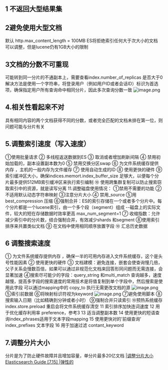 ## 1 不返回大型结果集
## 2避免使用大型文档
   默认 http.max_content_length = 100MB   ES将拒绝索引任何大于次大小的文档
     可以调整，但是lucene仍有1GB大小的限制
## 3文档的分数不可重现
   可能转到同一分片的不通副本上，需要查看index.number_of_replicas 是否大于0
     解决方法是使用一个字符串，将登录用户（例如用户ID或者会话ID）标识为首选项，确保指定用户所有查询命中相同分片，因此多次查询分数一致
![image.png](https://upload-images.jianshu.io/upload_images/15294843-4eea7bebcb65e6d8.png?imageMogr2/auto-orient/strip%7CimageView2/2/w/1240)
## 4.相关性看起来不对
具有相同内容的两个文档获得不同的分数，或者完全匹配的文档未排在第一位，则问题可能与分片有关
## 5.调整索引速度（写入速度）
   ①使用批量请求 
   ② 多线程返送数据到ES 
   ③ 取消或者增加刷新间隔 
   ④ 禁用初始加载的，副本设置副本数为0 
   ⑤ 禁用交换分区swap 
   ⑥ 为文件系统缓存提供内存 ，主机的一般内存为文件缓存 
   ⑦ 使用自动生成的ID
   ⑧ 使用更快的硬件
   ⑨索引缓冲区大小，确保indices.memort.index_buffer_size 足够大，以便每个分片最多提供512MB索引缓冲区来执行索引编制
    ⑩ 使用跨集群复制可以防止搜索窃取索引中的资源，就是读写分离
    11.调整磁盘使用情况：
          ①禁用不需要的功能
          ②不适用默认动态字符串映射
          ③注意分片大小
          ④ 禁用_source
          ⑤用best_compression 压缩
          ⑥强制合并：ES的索引存储在一个或者多个分片中。每个分片都是一个lucene索引，由一个多个段（segment）组成 --磁盘上的实际文件，较大的短在存储数据时效率更高  max_num_segment=1
         ⑦ 收缩指数：允许减少索引中的分片数，结合强制合并，有效减少shards 和segment
        ⑧使用索引排序来共置类似文档
        ⑨ 在文档中使用相同顺序放置字段
        ⑩ 汇总历史数据
## 6 调整搜索速度
   ① 为文件系统缓存提供内存 ，确保一半的可用内存进入文件系统缓存，这个是头号性能因素
   ② 使用更快的硬件
   ③ 文档建模：避免连接，嵌套会使查询慢几倍，父子关系会慢数百倍，如果可以通过非规范化文档来回答形同问题而无需连接，会显著加速
   ④搜索尽可能少的字段：query_string 和multi_match 查询越多，速度越慢，提高多字段的搜索速度的常用技术是将值复制到单个字段中，然后搜索是使用此字段  可以通过mapping中的 copy_to 执行无需更改文档的源
 ![image.png](https://upload-images.jianshu.io/upload_images/15294843-68d5cf9d24ac52c7.png?imageMogr2/auto-orient/strip%7CimageView2/2/w/1240)
   ⑤索引前数据
   ⑥将映射标识符视为keyword
![image.png](https://upload-images.jianshu.io/upload_images/15294843-a1dbe52f1bdb00bc.png?imageMogr2/auto-orient/strip%7CimageView2/2/w/1240)
   ⑦避免使用脚本
   ⑧搜索输入日期（比如精确到分钟或者小时）
   ⑨强制合并只读索引
   ⑩预热系统缓存 index.store.preload  重启会将文件系统缓存清空
   11 索引排序加快连词速度
   12 用于优化缓存利用率 preference，参考3
   13 适当调整副本数
   14  使用更快的短语查询index_phrases适用于文本字段mapping
   15 使用更快对的'前缀查询'  index_prefixes 文本字段
   16 用于加速过滤 contant_keyword
## 7.调整分片大小
分片是为了防止硬件故障并且增加容量，单分片最多20亿文档
[|调整分片大小Elasticsearch Guide [7.15] |弹性的](https://www.elastic.co/guide/en/elasticsearch/reference/7.15/size-your-shards.html)
